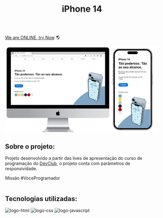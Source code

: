 <h1 align="center">iPhone 14</h1>
<br>
<br>

[We are ONLINE, try Now](https://rafaelcampos23.github.io/Aplica--o---iPhone/) :earth_americas:<br>

<img src="https://github.com/RafaelCampos23/Aplica--o---iPhone/blob/master/img/iPhone%20-%20Aplica%C3%A7%C3%A3o.jpg?raw=true" alt="Imagem-projeto"></img>
    
<h2><b>Sobre o projeto:</b></h2>
    <p>Projeto desenvolvido a partir das lives de apresentação do curso de programação do <a href="https://rodolfomori.com.br/devclub">DevClub</a>, o projeto conta com parâmetros de responsividade.</p>

<a>Missão #VoceProgramador</a>
<br>
<br>

<h2><b>Tecnologias utilizadas:</b></h2>
    <img src="https://img.shields.io/badge/HTML5-E34F26?style=for-the-badge&logo=html5&logoColor=white" alt="logo-html"/>
    <img src="https://img.shields.io/badge/CSS3-1572B6?style=for-the-badge&logo=css3&logoColor=white" alt="logo-css"/>
    <img src="https://img.shields.io/badge/JavaScript-F7DF1E?style=for-the-badge&logo=javascript&logoColor=black" alt="logo-javascript"/>
    
<br>
<br>
